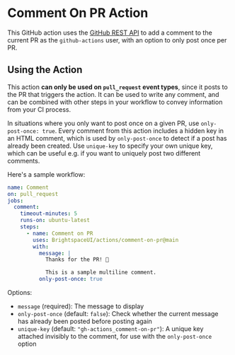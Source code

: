 # Comment On PR Action

This GitHub action uses the [GitHub REST API](https://octokit.github.io/rest.js/v19#issues-create-comment) to add a comment to the current PR as the `github-actions` user, with an option to only post once per PR.

## Using the Action

This action **can only be used on `pull_request` event types**, since it posts to the PR that triggers the action. It can be used to write any comment, and can be combined with other steps in your workflow to convey information from your CI process.

In situations where you only want to post once on a given PR, use `only-post-once: true`. Every comment from this action includes a hidden key in an HTML comment, which is used by `only-post-once` to detect if a post has already been created. Use `unique-key` to specify your own unique key, which can be useful e.g. if you want to uniquely post two different comments.

Here's a sample workflow:

```yml
name: Comment
on: pull_request
jobs:
  comment:
    timeout-minutes: 5
    runs-on: ubuntu-latest
    steps:
      - name: Comment on PR
        uses: BrightspaceUI/actions/comment-on-pr@main
        with:
          message: |
            Thanks for the PR! 🎉

            This is a sample multiline comment.
          only-post-once: true
```

Options:

* `message` (required): The message to display
* `only-post-once` (default: `false`): Check whether the current message has already been posted before posting again
* `unique-key` (default: `"gh-actions_comment-on-pr"`): A unique key attached invisibly to the comment, for use with the `only-post-once` option
